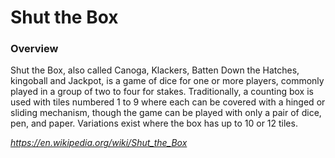 # Shut the Box


### Overview

Shut the Box, also called Canoga, Klackers, Batten Down the Hatches, kingoball and Jackpot, is a game of dice for one or
more players, commonly played in a group of two to four for stakes. Traditionally, a counting box is used with tiles
numbered 1 to 9 where each can be covered with a hinged or sliding mechanism, though the game can be played with only a
pair of dice, pen, and paper. Variations exist where the box has up to 10 or 12 tiles.

*https://en.wikipedia.org/wiki/Shut_the_Box*
